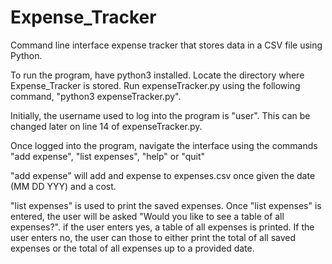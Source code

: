# Expense_Tracker
Command line interface expense tracker that stores data in a CSV file using Python.

To run the program, have python3 installed. Locate the directory where Expense_Tracker is stored. Run expenseTracker.py using the following command, "python3 expenseTracker.py".

Initially, the username used to log into the program is "user". This can be changed later on line 14 of expenseTracker.py.

Once logged into the program, navigate the interface using the commands "add expense", "list expenses", "help" or "quit"

"add expense" will add and expense to expenses.csv once given the date (MM DD YYY) and a cost.

"list expenses" is used to print the saved expenses. Once "list expenses" is entered, the user will be asked "Would you like to see a table of all expenses?". if the user enters yes, a table of all expenses is printed. If the user enters no, the user can those to either print the total of all saved expenses or the total of all expenses up to a provided date.
